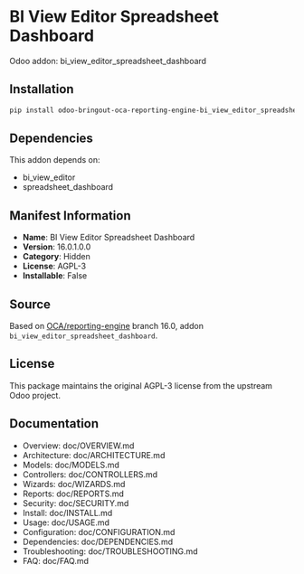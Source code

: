 # BI View Editor Spreadsheet Dashboard

Odoo addon: bi_view_editor_spreadsheet_dashboard

## Installation

```bash
pip install odoo-bringout-oca-reporting-engine-bi_view_editor_spreadsheet_dashboard
```

## Dependencies

This addon depends on:
- bi_view_editor
- spreadsheet_dashboard

## Manifest Information

- **Name**: BI View Editor Spreadsheet Dashboard
- **Version**: 16.0.1.0.0
- **Category**: Hidden
- **License**: AGPL-3
- **Installable**: False

## Source

Based on [OCA/reporting-engine](https://github.com/OCA/reporting-engine) branch 16.0, addon `bi_view_editor_spreadsheet_dashboard`.

## License

This package maintains the original AGPL-3 license from the upstream Odoo project.

## Documentation

- Overview: doc/OVERVIEW.md
- Architecture: doc/ARCHITECTURE.md
- Models: doc/MODELS.md
- Controllers: doc/CONTROLLERS.md
- Wizards: doc/WIZARDS.md
- Reports: doc/REPORTS.md
- Security: doc/SECURITY.md
- Install: doc/INSTALL.md
- Usage: doc/USAGE.md
- Configuration: doc/CONFIGURATION.md
- Dependencies: doc/DEPENDENCIES.md
- Troubleshooting: doc/TROUBLESHOOTING.md
- FAQ: doc/FAQ.md
